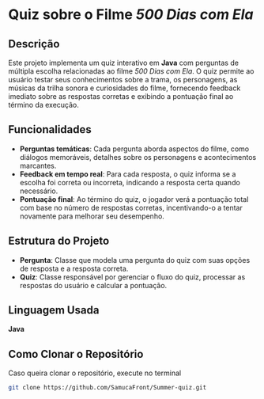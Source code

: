 # Quiz sobre o Filme *500 Dias com Ela*

## Descrição  
Este projeto implementa um quiz interativo em **Java** com perguntas de múltipla escolha relacionadas ao filme *500 Dias com Ela*. O quiz permite ao usuário testar seus conhecimentos sobre a trama, os personagens, as músicas da trilha sonora e curiosidades do filme, fornecendo feedback imediato sobre as respostas corretas e exibindo a pontuação final ao término da execução.

## Funcionalidades  
- **Perguntas temáticas**: Cada pergunta aborda aspectos do filme, como diálogos memoráveis, detalhes sobre os personagens e acontecimentos marcantes.  
- **Feedback em tempo real**: Para cada resposta, o quiz informa se a escolha foi correta ou incorreta, indicando a resposta certa quando necessário.  
- **Pontuação final**: Ao término do quiz, o jogador verá a pontuação total com base no número de respostas corretas, incentivando-o a tentar novamente para melhorar seu desempenho.

## Estrutura do Projeto  
- **Pergunta**: Classe que modela uma pergunta do quiz com suas opções de resposta e a resposta correta.  
- **Quiz**: Classe responsável por gerenciar o fluxo do quiz, processar as respostas do usuário e calcular a pontuação.  

## Linguagem Usada  
**Java**

## Como Clonar o Repositório  
Caso queira clonar o repositório, execute no terminal

```bash
git clone https://github.com/SamucaFront/Summer-quiz.git
